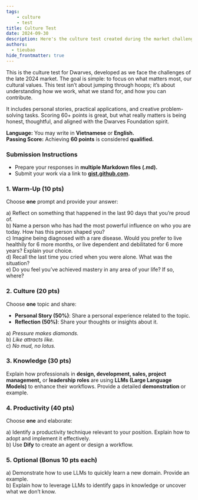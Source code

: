 ```yaml
---
tags: 
    - culture
    - test
title: Culture Test 
date: 2024-09-30
description: Here's the culture test created during the market challenges of late 2024. It is designed to highlight and reinforce the cultural values at Dwarves Foundation. It’s a chance to reflect, share, and show how you fit into our team.
authors:
  - tieubao
hide_frontmatter: true
---
```


This is the culture test for Dwarves, developed as we face the challenges of the late 2024 market. The goal is simple: to focus on what matters most, our cultural values. This test isn’t about jumping through hoops; it’s about understanding how we work, what we stand for, and how you can contribute.

It includes personal stories, practical applications, and creative problem-solving tasks. Scoring 60+ points is great, but what really matters is being honest, thoughtful, and aligned with the Dwarves Foundation spirit.

**Language:** You may write in **Vietnamese** or **English.**  
**Passing Score:** Achieving **60 points** is considered **qualified.**

### Submission Instructions

- Prepare your responses in **multiple Markdown files (.md).**
- Submit your work via a link to **[gist.github.com](https://gist.github.com).**

### 1. Warm-Up (10 pts)

Choose **one** prompt and provide your answer:

a) Reflect on something that happened in the last 90 days that you’re proud of.  
b) Name a person who has had the most powerful influence on who you are today. How has this person shaped you?  
c) Imagine being diagnosed with a rare disease. Would you prefer to live healthily for 6 more months, or live dependent and debilitated for 6 more years? Explain your choice.  
d) Recall the last time you cried when you were alone. What was the situation?  
e) Do you feel you’ve achieved mastery in any area of your life? If so, where?

### 2. Culture (20 pts)

Choose **one** topic and share:

- **Personal Story (50%)**: Share a personal experience related to the topic.
- **Reflection (50%)**: Share your thoughts or insights about it.

a) _Pressure makes diamonds._  
b) _Like attracts like._  
c) _No mud, no lotus._

### 3. Knowledge (30 pts)

Explain how professionals in **design, development, sales, project management,** or **leadership roles** are using **LLMs (Large Language Models)** to enhance their workflows. Provide a detailed **demonstration** or example.

### 4. Productivity (40 pts)

Choose **one** and elaborate:

a) Identify a productivity technique relevant to your position. Explain how to adopt and implement it effectively.  
b) Use **Dify** to create an agent or design a workflow.

### 5. Optional (Bonus 10 pts each)

a) Demonstrate how to use LLMs to quickly learn a new domain. Provide an example.  
b) Explain how to leverage LLMs to identify gaps in knowledge or uncover what we don’t know.
